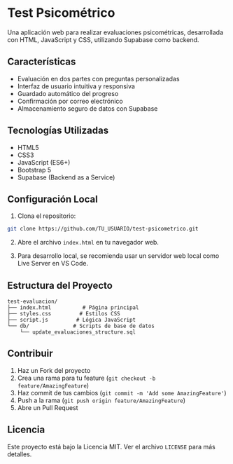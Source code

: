 # Test Psicométrico

Una aplicación web para realizar evaluaciones psicométricas, desarrollada con HTML, JavaScript y CSS, utilizando Supabase como backend.

## Características

- Evaluación en dos partes con preguntas personalizadas
- Interfaz de usuario intuitiva y responsiva
- Guardado automático del progreso
- Confirmación por correo electrónico
- Almacenamiento seguro de datos con Supabase

## Tecnologías Utilizadas

- HTML5
- CSS3
- JavaScript (ES6+)
- Bootstrap 5
- Supabase (Backend as a Service)

## Configuración Local

1. Clona el repositorio:
```bash
git clone https://github.com/TU_USUARIO/test-psicometrico.git
```

2. Abre el archivo `index.html` en tu navegador web.

3. Para desarrollo local, se recomienda usar un servidor web local como Live Server en VS Code.

## Estructura del Proyecto

```
test-evaluacion/
├── index.html          # Página principal
├── styles.css         # Estilos CSS
├── script.js         # Lógica JavaScript
└── db/              # Scripts de base de datos
    └── update_evaluaciones_structure.sql
```

## Contribuir

1. Haz un Fork del proyecto
2. Crea una rama para tu feature (`git checkout -b feature/AmazingFeature`)
3. Haz commit de tus cambios (`git commit -m 'Add some AmazingFeature'`)
4. Push a la rama (`git push origin feature/AmazingFeature`)
5. Abre un Pull Request

## Licencia

Este proyecto está bajo la Licencia MIT. Ver el archivo `LICENSE` para más detalles.
